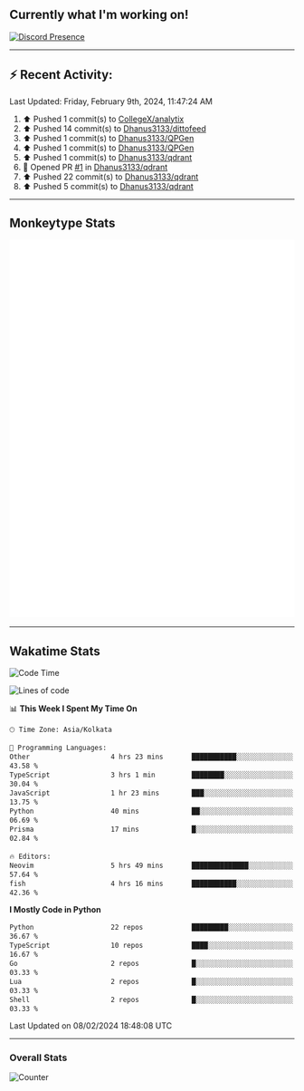 ## Currently what I'm working on!
[![Discord Presence](https://lanyard.cnrad.dev/api/534981034400284712)](https://discord.com/users/534981034400284712)

---

## :zap: Recent Activity:
<!--RECENT_ACTIVITY:last_update-->
Last Updated: Friday, February 9th, 2024, 11:47:24 AM
<!--RECENT_ACTIVITY:last_update_end-->
<!--RECENT_ACTIVITY:start-->
1. ⬆️ Pushed 1 commit(s) to [CollegeX/analytix](https://github.com/CollegeX/analytix)<br>
2. ⬆️ Pushed 14 commit(s) to [Dhanus3133/dittofeed](https://github.com/Dhanus3133/dittofeed)<br>
3. ⬆️ Pushed 1 commit(s) to [Dhanus3133/QPGen](https://github.com/Dhanus3133/QPGen)<br>
4. ⬆️ Pushed 1 commit(s) to [Dhanus3133/QPGen](https://github.com/Dhanus3133/QPGen)<br>
5. ⬆️ Pushed 1 commit(s) to [Dhanus3133/qdrant](https://github.com/Dhanus3133/qdrant)<br>
6. 💪 Opened PR [#1](https://github.com/Dhanus3133/qdrant/pull/1) in [Dhanus3133/qdrant](https://github.com/Dhanus3133/qdrant)<br>
7. ⬆️ Pushed 22 commit(s) to [Dhanus3133/qdrant](https://github.com/Dhanus3133/qdrant)<br>
8. ⬆️ Pushed 5 commit(s) to [Dhanus3133/qdrant](https://github.com/Dhanus3133/qdrant)<br>
<!--RECENT_ACTIVITY:end-->

---

## Monkeytype Stats
<a href="https://monkeytype.com/profile/dhanus">
  <img src="https://raw.githubusercontent.com/Dhanus3133/Dhanus3133/monkeytype/monkeytype-pb.svg" alt="Monkeytype Profile" />
</a>

---

## Wakatime Stats
<!--START_SECTION:waka-->
![Code Time](http://img.shields.io/badge/Code%20Time-1%2C654%20hrs%2023%20mins-blue)

![Lines of code](https://img.shields.io/badge/From%20Hello%20World%20I%27ve%20Written-4.8%20million%20lines%20of%20code-blue)

📊 **This Week I Spent My Time On** 

```text
🕑︎ Time Zone: Asia/Kolkata

💬 Programming Languages: 
Other                    4 hrs 23 mins       ███████████░░░░░░░░░░░░░░   43.58 % 
TypeScript               3 hrs 1 min         ████████░░░░░░░░░░░░░░░░░   30.04 % 
JavaScript               1 hr 23 mins        ███░░░░░░░░░░░░░░░░░░░░░░   13.75 % 
Python                   40 mins             ██░░░░░░░░░░░░░░░░░░░░░░░   06.69 % 
Prisma                   17 mins             █░░░░░░░░░░░░░░░░░░░░░░░░   02.84 % 

🔥 Editors: 
Neovim                   5 hrs 49 mins       ██████████████░░░░░░░░░░░   57.64 % 
fish                     4 hrs 16 mins       ███████████░░░░░░░░░░░░░░   42.36 % 
```

**I Mostly Code in Python** 

```text
Python                   22 repos            █████████░░░░░░░░░░░░░░░░   36.67 % 
TypeScript               10 repos            ████░░░░░░░░░░░░░░░░░░░░░   16.67 % 
Go                       2 repos             █░░░░░░░░░░░░░░░░░░░░░░░░   03.33 % 
Lua                      2 repos             █░░░░░░░░░░░░░░░░░░░░░░░░   03.33 % 
Shell                    2 repos             █░░░░░░░░░░░░░░░░░░░░░░░░   03.33 % 
```




 Last Updated on 08/02/2024 18:48:08 UTC
<!--END_SECTION:waka-->
---

### Overall Stats

<img src="https://moe-counter.glitch.me/get/@Dhanus3133?theme=asoul" alt="Counter" />
